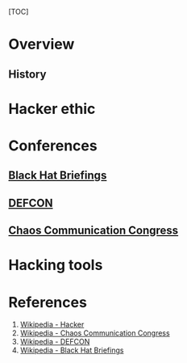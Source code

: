 [TOC]

# Overview

## History

# Hacker ethic

# Conferences
## [Black Hat Briefings][4]

## [DEFCON][3]

## [Chaos Communication Congress][2]

# Hacking tools

# References
1. [Wikipedia - Hacker][1]
2. [Wikipedia - Chaos Communication Congress][2]
3. [Wikipedia - DEFCON][3]
4. [Wikipedia - Black Hat Briefings][4]

[1]: https://en.wikipedia.org/wiki/Hacker_(computer_security) "Wikipedia - Hacker"
[2]: https://en.wikipedia.org/wiki/Chaos_Communication_Congress "Wikipedia - Chaos Communication Congress"
[3]: https://en.wikipedia.org/wiki/DEF_CON "Wikipedia - DEFCON"
[4]: https://en.wikipedia.org/wiki/Black_Hat_Briefings "Wikipedia - Black Hat Briefings"

